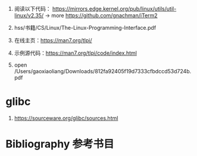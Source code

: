 1. 阅读以下代码：
https://mirrors.edge.kernel.org/pub/linux/utils/util-linux/v2.35/ -> more
https://github.com/gnachman/iTerm2

1. hss/书籍/CS/Linux/The-Linux-Programming-Interface.pdf
2. 在线主页：https://man7.org/tlpi/
3. 示例源代码：https://man7.org/tlpi/code/index.html
4. open /Users/gaoxiaoliang/Downloads/812fa92405f19d7333cfbdccd53d724b.pdf

# glibc
1. https://sourceware.org/glibc/sources.html

# Bibliography 参考书目
